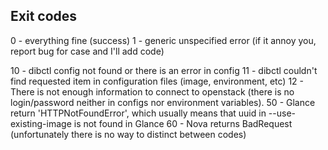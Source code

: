 Exit codes
----------
0 - everything fine (success)
1 - generic unspecified error (if it annoy you, report bug for case and I'll add code)

10 - dibctl config not found or there is an error in config
11 - dibctl couldn't find requested item in configuration files (image, environment, etc)
12 - There is not enough information to connect to openstack (there is no login/password neither in configs nor environment variables).
50 - Glance return 'HTTPNotFoundError', which usually means that uuid in --use-existing-image is not found in Glance
60 - Nova returns BadRequest (unfortunately there is no way to distinct between codes)

